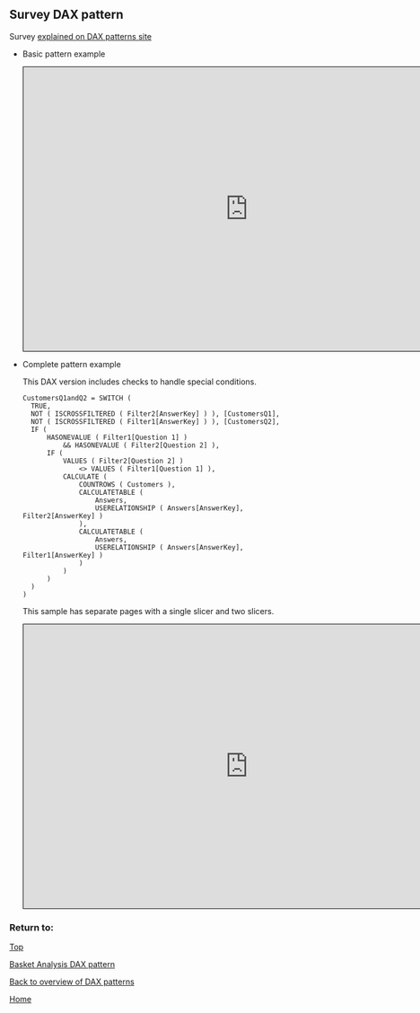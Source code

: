 <style>
    iframe {
      border: 1px solid black;
      width: 800px;
      height: 506px;
    }
</style>


## Survey DAX pattern

Survey [explained on DAX patterns site](https://www.daxpatterns.com/survey/)

- Basic pattern example
    
    <iframe id="iframe-ss-1" title="static-segmentation-1" importance="low" allow="fullscreen"
    src="https://app.powerbi.com/view?r=eyJrIjoiOTIzZjVkNDEtYTQ4Yi00NmE0LWE5NTAtZGI5M2ZlN2U1ZTM4IiwidCI6Ijg1OTBlYTFlLTdiMjctNDJlNS04MTdmLTZjOGYzNzE5ZjMxNCJ9"></iframe>
    

- Complete pattern example
  
  This DAX version includes checks to handle special conditions.
  ```
  CustomersQ1andQ2 = SWITCH (
    TRUE,
    NOT ( ISCROSSFILTERED ( Filter2[AnswerKey] ) ), [CustomersQ1],
    NOT ( ISCROSSFILTERED ( Filter1[AnswerKey] ) ), [CustomersQ2],
    IF (
        HASONEVALUE ( Filter1[Question 1] )
            && HASONEVALUE ( Filter2[Question 2] ),
        IF (
            VALUES ( Filter2[Question 2] )
                <> VALUES ( Filter1[Question 1] ),
            CALCULATE (
                COUNTROWS ( Customers ),
                CALCULATETABLE (
                    Answers,
                    USERELATIONSHIP ( Answers[AnswerKey], Filter2[AnswerKey] )
                ),
                CALCULATETABLE (
                    Answers,
                    USERELATIONSHIP ( Answers[AnswerKey], Filter1[AnswerKey] )
                )
            )
        )
    )
  )
  ```
  
  This sample has separate pages with a single slicer and two slicers.
  
    <iframe id="iframe-ss-2" title="static-segmentation-1" importance="low"  allow="fullscreen" 
    src="https://app.powerbi.com/view?r=eyJrIjoiNjI3ZWZjYWUtOGMxZS00Nzg2LTkwMzAtYmJkMmYyZGIyMjcwIiwidCI6Ijg1OTBlYTFlLTdiMjctNDJlNS04MTdmLTZjOGYzNzE5ZjMxNCJ9"></iframe>
    

### Return to: 
[Top](#survey-dax-pattern)
  
[Basket Analysis DAX pattern](/Power-BI-samples-DAX-patterns/basket-analysis/)
  
[Back to overview of DAX patterns](/Power-BI-samples-DAX-patterns/)
  
[Home](/.)
